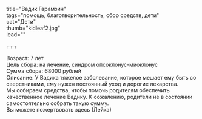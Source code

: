title="Вадик Гарамзин"  
tags="помощь, благотворительность, сбор средств, дети"  
cat="Дети"  
thumb="kidleaf2.jpg"  
lead=""  

+++

Возраст: 7 лет  
Цель сбора: на лечение, синдром опсоклонус-миоклонус     
Сумма сбора: 68000 рублей  
Описание: У Вадика тяжелое заболевание, которое мешает ему быть со сверстниками, ему нужен постоянный уход и дорогие лекарства.  
Мы собираем средства, чтобы помочь родителям обеспечить качественное лечение Вадику. К сожалению, родители не в состоянии самостоятельно собрать такую сумму.   
Вы можете пожертвовать здесь (Лейка)
